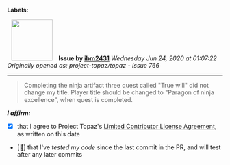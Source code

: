**Labels:**



<a href="https://github.com/ibm2431"><img src="https://avatars3.githubusercontent.com/u/13112942?v=4" width="96" height="96" hspace="10"></img></a> **Issue by [ibm2431](https://github.com/ibm2431)**
_Wednesday Jun 24, 2020 at 01:07:22_
_Originally opened as: project-topaz/topaz - Issue 766_

----

> Completing the ninja artifact three quest called "True will" did not change my title. Player title should be changed to "Paragon of ninja excellence", when quest is completed.

<!-- place 'x' mark between square [] brackets to affirm: -->
**_I affirm:_**
- [x] that I agree to Project Topaz's [Limited Contributor License Agreement](http://project-topaz.com/blob/release/CONTRIBUTOR_AGREEMENT.md), as written on this date
- [🤞] that I've _tested my code_ since the last commit in the PR, and will test after any later commits


